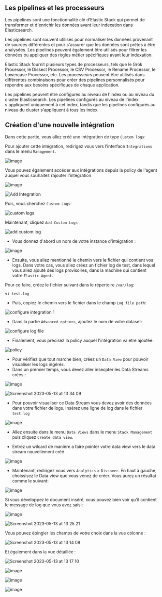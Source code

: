 ## Les pipelines et les processeurs

Les pipelines sont une fonctionnalité clé d'Elastic Stack qui permet de transformer et d'enrichir les données avant leur indexation dans Elasticsearch.

Les pipelines sont souvent utilisés pour normaliser les données provenant de sources différentes et pour s'assurer que les données sont prêtes à être analysées. Les pipelines peuvent également être utilisés pour filtrer les données ou appliquer des règles métier spécifiques avant leur indexation.

Elastic Stack fournit plusieurs types de processeurs, tels que le Grok Processor, le Dissect Processor, le CSV Processor, le Rename Processor, le Lowercase Processor, etc. Les processeurs peuvent être utilisés dans différentes combinaisons pour créer des pipelines personnalisés pour répondre aux besoins spécifiques de chaque application.

Les pipelines peuvent être configurés au niveau de l'index ou au niveau du cluster Elasticsearch. Les pipelines configurés au niveau de l'index s'appliquent uniquement à cet index, tandis que les pipelines configurés au niveau du cluster s'appliquent à tous les index.

## Création d'une nouvelle intégration

Dans cette partie, vous allez créé une intégration de type `Custom logs`:

Pour ajouter cette intégration, redirigez vous vers l'interface `Integrations` dans le menu `Management`.

![image](https://user-images.githubusercontent.com/123748177/234854155-b648f4d5-c6a3-4373-ba68-5dc42cb26d0c.png)

Vous pouvez également accéder aux intégrations depuis la policy de l'agent auquel vous souhaitez rajouter l'intégration

![image](https://github.com/kplr-training/Elastic-Ingest/assets/123651815/a7b382f7-071a-4791-9b2d-4f7b70b7e322)

![Add Integration](https://github.com/kplr-training/Elastic-Ingest/assets/123651815/e05d4cbc-787a-4677-ae89-7050ac0ab6e6)


Puis, vous cherchez `Custom Logs`: 

![custom logs](https://github.com/kplr-training/Elastic-Ingest/assets/123748177/4201dd6f-1a1a-4b28-925b-347181284106)

Maintenant, cliquez `Add Custom Logs`

![add custom log](https://github.com/kplr-training/Elastic-Ingest/assets/123748177/f64f4961-742c-49fb-994a-4310c002c1de)

- Vous donnez d'abord un nom de votre instance d'intégration :

![image](https://github.com/kplr-training/Elastic-Ingest/assets/123748177/9468fd4b-0f82-4200-acb6-38e870305541)

- Ensuite, vous allez mentionné le chemin vers le fichier qui contient vos logs. Dans votre cas, vous allez créez un fichier log de test, dans lequel vous allez ajouté des logs provisoires, dans la machine qui contient votre `Elastic Agent`. 

Pour ce faire, créez le fichier suivant dans le répertoire `/var/log`:

 ```
 vi test.log
 ```
 - Puis, copiez le chemin vers le fichier dans le champ `Log file path`: 

![configure integration 1](https://github.com/kplr-training/Elastic-Ingest/assets/123748177/e402153f-3d69-40fd-91ce-31004ff4132f)

- Dans la partie `Advanced options`, ajoutez le nom de votre dataset: 

![configure log file](https://github.com/kplr-training/Elastic-Ingest/assets/123748177/fe8a592b-acfc-4092-882a-2a361b131d06)

- Finalement, vous précisez la policy auquel l'intégration va etre ajoutée. 

![policy](https://github.com/kplr-training/Elastic-Ingest/assets/123748177/d63c43bd-862f-4999-b941-54a99ec8e5f1)



- Pour vérifiez que tout marche bien, créez un `Data View` pour pouvoir visualiser les logs ingérés. 
- Dans un premier temps, vous devez aller insecpter les Data Streams crées : 

![image](https://github.com/kplr-training/Elastic-Ingest/assets/123651815/6c37bb49-de7e-4b2e-9da2-e7ea87f1d542)

![Screenshot 2023-05-13 at 13 34 09](https://github.com/kplr-training/Elastic-Ingest/assets/123651815/8b1d88f3-3e77-499f-ab45-cf9ea1ed1b63)

- Pour pouvoir visualiser ce Data Stream vous devez avoir des données dans votre fichier de logs. Insérez une ligne de log dans le fichier `test.log`

![image](https://github.com/kplr-training/Elastic-Ingest/assets/123748177/c52c957c-7ff6-4641-8e97-59eff456deac)

- Allez ensuite dans le menu `Data Views` dans le menu `Stack Management` puis cliquez `Create data view`. 

- Entrez un wilcard de manière a faire pointer votre data view vers le data stream nouvellement créé

![image](https://github.com/kplr-training/Elastic-Ingest/assets/123748177/c54e621c-767b-48bf-a2c0-36ef5bad1dc6)



- Maintenant, redirigez vous vers `Analytics` > `Discover`. En haut à gauche, choissisez le Data view que vous venez de créer. Vous aurez un résultat comme le suivant: 

![image](https://github.com/kplr-training/Elastic-Ingest/assets/123748177/5cd4b594-1173-4c8f-b551-7262629daed3)

Si vous développez le document inséré, vous pouvez bien voir qu'il contient le message de log que vous avez saisi:

![image](https://github.com/kplr-training/Elastic-Ingest/assets/123748177/590ff8e2-dcfa-44e8-975c-42016c999082)

![Screenshot 2023-05-13 at 13 25 21](https://github.com/kplr-training/Elastic-Ingest/assets/123651815/99c53a63-b831-4496-8a2e-44054e50c5dc)

Vous pouvez épingler les champs de votre choix dans la vue colonne :

![Screenshot 2023-05-13 at 13 14 08](https://github.com/kplr-training/Elastic-Ingest/assets/123651815/1ab2342b-72d6-42ec-991e-cb09ad6ea1c2)

Et également dans la vue détaillée :


![Screenshot 2023-05-13 at 13 17 10](https://github.com/kplr-training/Elastic-Ingest/assets/123651815/14bf2030-fdbf-47a1-8101-ce006b5ed807)

![image](https://github.com/kplr-training/Elastic-Ingest/assets/123651815/6350291d-fab4-436f-8588-75d6fd20dcb6)


![image](https://github.com/kplr-training/Elastic-Ingest/assets/123651815/e0ccd701-7630-4f22-90f2-6adc9aea00d8)

![image](https://github.com/kplr-training/Elastic-Ingest/assets/123651815/ee938531-de1c-41ee-9e31-bccaa570e4f7)





